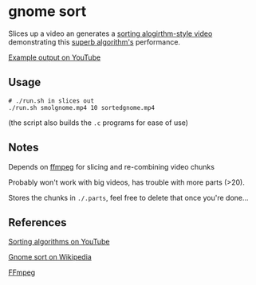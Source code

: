 gnome sort
==========

Slices up a video an generates a [sorting alogirthm-style video][1]
demonstrating this [superb algorithm's][2] performance.

[Example output on YouTube][3]

Usage
-----

```console
# ./run.sh in slices out
./run.sh smolgnome.mp4 10 sortedgnome.mp4
```

(the script also builds the `.c` programs for ease of use)

Notes
-----

Depends on [ffmpeg][4] for slicing and re-combining video chunks

Probably won't work with big videos, has trouble with more parts (>20).

Stores the chunks in `./.parts`, feel free to delete that once you're done...

References
----------
[Sorting algorithms on YouTube][1]

[Gnome sort on Wikipedia][2]

[FFmpeg][4]

[1]: https://www.youtube.com/watch?v=t8g-iYGHpEA
[2]: https://en.wikipedia.org/wiki/Gnome_sort#Description
[3]: https://youtu.be/qdP54eqdZiI
[4]: https://ffmpeg.org/


